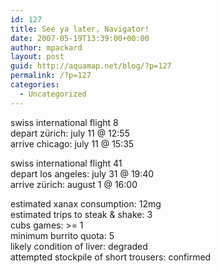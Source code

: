 ```yaml
---
id: 127
title: See ya later, Navigator!
date: 2007-05-19T13:39:00+00:00
author: mpackard
layout: post
guid: http://aquamap.net/blog/?p=127
permalink: /?p=127
categories:
  - Uncategorized
---
```

swiss international flight 8  
depart zürich: july 11 @ 12:55  
arrive chicago: july 11 @ 15:35

swiss international flight 41  
depart los angeles: july 31 @ 19:40  
arrive zürich: august 1 @ 16:00

estimated xanax consumption: 12mg  
estimated trips to steak & shake: 3  
cubs games: >= 1  
minimum burrito quota: 5  
likely condition of liver: degraded  
attempted stockpile of short trousers: confirmed